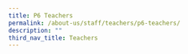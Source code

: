 ```yaml
---
title: P6 Teachers
permalink: /about-us/staff/teachers/p6-teachers/
description: ""
third_nav_title: Teachers
---
```

